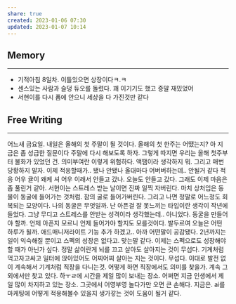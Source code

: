 ```yaml
---
share: true
created: 2023-01-06 07:30
updated: 2023-01-07 10:14
---
```



## Memory
---
- 기적아침 8일차. 이틀있으면 상장이다ㅋ.ㅋ
- 센스있는 사람과 슬덩 듀오를 돌렸다. 꽤 이기기도 했고 증말 재밌었어
- 서현이를 다시 품에 안으니 세상을 다 가진것만 같다



## Free Writing
---
어느새 금요일. 내일은 올해의 첫 주말이 될 것이다.
올해의 첫 한주는 어땠는지? 아 지금은 좀 성급한 질문이다
주말에 다시 해보도록 하자. 그렇게 따지면 우리는 올해 첫주부터 불화가 있었던 건. 의미부여란 이렇게 위험하다. 액땜이라 생각하지 뭐. 그리고 매번 당황하지 말자. 이제 적응할때가.. 됐나 안됐나 올대마다 어버버하는데.. 안될거 같다 적응
어우 귤이 왜케 셔 어우 이래서 안들고 갔나. 오늘도 안들고 갔다. 그래도 이제 마음은 좀 풀린거 같아. 서현이는 스트레스 받는 날이면 진짜 일찍 자버린다. 마치 상처입은 동물이 동굴에 들어가는 것처럼. 잠의 굴로 들어가버린다. 그리고 나면 정말로 어느정도 회복되는 모양이다.
나의 동굴은 무엇일까. 난 아픈걸 잘 못느끼는 타입이란 생각이 작년에 들었다. 그냥 무디고 스트레스를 안받는 성격이라 생각했는데.. 아니었다. 동굴을 만들어야 할까. 언제 아픈지 모르니 언제 들어가야 할지도 모를것이다. 발두르여
오늘은 어떤 하루가 될까. 애드매니저라이트 기능 추가 하겠고.. 아까 어떤말이 공감됐다. 2년까지는 일이 익숙해질 뿐이고 스펙의 성장은 없다고. 맞는말 같다. 이제는 스펙으로도 성장해야할 때가 아닌가 싶다. 정말 삶이란게 뇌를 끄고 살아도 살아지는 것이 무섭다. 기계처럼 먹고자고싸고 일터에 앉아있어도 어찌어찌 살아는 지는 것이다. 무섭다. 이대로 발전 없이 계속해서 기계처럼 직장을 다니는것. 어떻게 하면 직장에서도 의미를 찾을가. 계속 그 외에서만 찾고 있다. 
하ㅜㄹ에 시간을 제일 많이 보내는 장소. 어쩌면 지금 인생에서 제일 많이 차지하고 있는 장소. 그곳에서 어영부영 놀다가만 오면 큰 손해다. 지금은. ai를 마케팅에 어떻게 적용해볼수 있을지 생가갛는 것이 도움이 될거 같다. 